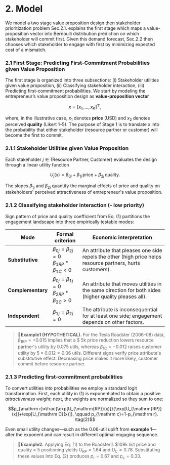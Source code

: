 
# 2. Model
We model a two stage value proposition design then stakeholder prioritization problem Sec.2.1. explains the first stage which maps a value-proposition vector into Bernoulli distribution prediction on which stakeholder will commit first. Given this demand forecast, Sec.2.2 then chooses which stakeholder to engage with first by minimizing expected cost of a mismatch.
### 2.1 First Stage: Predicting First-Commitment Probabilities given Value Proposition 

The first stage is organized into three subsections: (i) Stakeholder utilities given value proposition, (ii) Classifying stakeholder interaction,  (iii) Predicting first-commitment probabilities. We start by modeling the entrepreneur’s value proposition design as **value-proposition vector**

$$x=[x_1,\dots ,x_K]^{\top}, \tag{0}$$

where, in the illustrative case, $x_1$ denotes **price** (USD) and $x_2$ denotes perceived **quality** (Likert 1–5). The purpose of Stage 1 is to translate x into the probability that either stakeholder (resource partner or customer) will become the first to commit.

### 2.1.1 Stakeholder Utilities given Value Proposition

Each stakeholder $j\in\{\mathrm{\mathrm Resource \; Partner, \mathrm Customer}\}$ evaluates the design through a linear utility function

$$U_j(x)=\beta_{0j}+\beta_{1j}\,{\text{price}}+\beta_{2j}\,{\text{quality}}. \tag{1}$$

The slopes $\beta_{1j}$ and $\beta_{2j}$ quantify the marginal effects of price and quality on stakeholders' perceived attractiveness of entrepreneur's value proposition.

### 2.1.2 Classifying stakeholder interaction (- low priority)

Sign pattern of price and quality coefficient from Eq. (1)  partitions the engagement landscape into three empirically testable modes:

| Mode              | Formal criterion                                        | Economic interpretation                                                                                    |
| ----------------- | ------------------------------------------------------- | ---------------------------------------------------------------------------------------------------------- |
| **Substitutive**  | $\beta_{0j}=\beta_{2j}=0$<br>$\beta_{1RP}*\beta_{1C}<0$ | An attribute that pleases one side repels the other (high price helps resource partners, hurts customers). |
| **Complementary** | $\beta_{0j}=\beta_{1j}=0$<br>$\beta_{2RP}*\beta_{2C}>0$ | An attribute that moves utilities in the same direction for both sides (higher quality pleases all).       |
| **Independent**   | $\beta_{1j}=\beta_{2j}=0$                               | The attribute is inconsequential for at least one side; engagement depends on other factors.               |

> **🚗Example1 (HYPOTHETICAL).** For the Tesla Roadster (2006–08) data,  $\beta_{1\mathrm{RP}}=+0.015$ implies that a \$ 5k price reduction lowers resource partner's utility by 0.075 utils, whereas $\beta_{1\mathrm C}=-0.012$ raises customer utility by $5\times0.012=0.06$ utils. Different signs verify price attribute's substitutive effect. Decreasing price makes it more likely, customer commit before resource partner.

### 2.1.3 Predicting first-commitment probabilities

To convert utilities into probabilities we employ a standard logit transformation. First, each utility in (1) is exponentiated to obtain a positive _attractiveness weight_; next, the weights are normalized so they sum to one:

$$p_{\mathrm r}=\frac{\exp[U_{\mathrm{RP}}(x)]}{\exp[U_{\mathrm{RP}}(x)]+\exp[U_{\mathrm C}(x)]}, \qquad p_{\mathrm c}=1-p_{\mathrm r}. \tag{2}$$

Even small utility changes—such as the 0.06-util uplift from **example 1**—alter the exponent and can result in different optimal engaging sequence.

> **🚗Example2.** Applying Eq. (1) to the Roadster’s \$109k list price and quality = 5 positioning yields $U_{\mathrm{RP}}=1.64$ and $U_{\mathrm C}=0.78$. Substituting these values into Eq. (2) produces $p_{\mathrm r}=0.67$ and $p_{\mathrm c}=0.33$. 

